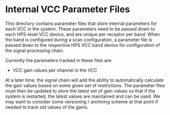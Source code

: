 # Internal VCC Parameter Files

This directory contains parameter files that store internal parameters for each VCC in the system.
These parameters need to be passed down to each HPS-level VCC device, and are unique per receptor per band.
When the band is configured during a scan configuration, a parameter file is passed down to the respective
HPS VCC band device for configuration of the signal processing chain.

Currently the parameters tracked in these files are:
* VCC gain values per channel in the VCC

At a later time, the signal chain will add the ability to automatically calculate the gain values based on
some given set of restrictions. The parameter files must then be updated to store the latest set of gain
values so that if the system is restarted, the latest values are maintained and can be used. We may want
to consider some versioning / archiving scheme at that point if needed to track old values of the gains.
